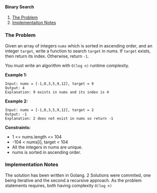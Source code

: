 #### Binary Search

1. [The Problem](#the-problem)
2. [Implementaiton Notes](#implementation-notes)


### The Problem

Given an array of integers `nums` which is sorted in ascending order, and an integer `target`, write a function to search `target` in nums. If `target` exists, then return its index. Otherwise, return `-1`.

You must write an algorithm with `O(log n)` runtime complexity.

 

**Example 1:**
```
Input: nums = [-1,0,3,5,9,12], target = 9
Output: 4
Explanation: 9 exists in nums and its index is 4
```

**Example 2:**
```
Input: nums = [-1,0,3,5,9,12], target = 2
Output: -1
Explanation: 2 does not exist in nums so return -1
``` 

**Constraints:**

* 1 <= nums.length <= 104
* -104 < nums[i], target < 104
* All the integers in nums are unique.
* nums is sorted in ascending order.


### Implementation Notes

The solution has been written in Golang. 2 Solutions were commited, one being iterative and the second a recursive approach. As the problem statements requires, both having complexity `O(log n)`